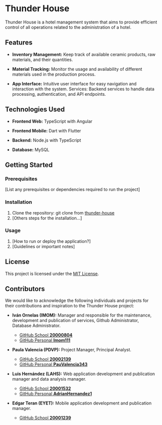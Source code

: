 # **Thunder House**

Thunder House is a hotel management system that aims to provide efficient control of all operations related to the administration of a hotel.


## **Features**

- **Inventory Management:** Keep track of available ceramic products, raw materials, and their quantities.

- **Material Tracking:** Monitor the usage and availability of different materials used in the production process.

- **App Interface:** Intuitive user interface for easy navigation and interaction with the system.
Services: Backend services to handle data processing, authentication, and API endpoints.


## **Technologies Used**

- **Frontend Web:** TypeScript with Angular

- **Frontend Mobile:** Dart with Flutter

- **Backend:**  Node.js with TypeScript

- **Database:** MySQL


## **Getting Started**

### **Prerequisites**

[List any prerequisites or dependencies required to run the project]

### **Installation**

1. Clone the repository: git clone from [thunder-house](https://github.com/Imom111/thunder-house.git)
2. [Others steps for the installation...]

### **Usage**

1. [How to run or deploy the application?]
2. [Guidelines or important notes]

<!-- ## **Contributing**

We welcome contributions to improve Thunder House! If you'd like to contribute, please follow these guidelines:

[Specify guidelines for contributing, such as how to submit pull requests or report issues]
[Provide instructions on how to set up a development environment] -->

## **License**

This project is licensed under the [MIT License](https://opensource.org/license/mit/).

<!-- ## **Acknowledgements** -->

## **Contributors**

We would like to acknowledge the following individuals and projects for their contributions and inspiration to the Thunder House project:

- **Iván Ornelas (IMOM):** Manager and responsible for the maintenance, development and publication of services, Github Administrator, Database Administrator.
    - [GitHub School **20000804**](https://github.com/IDGS-904-20000804)
    - [GitHub Personal **Imom111**](https://github.com/Imom111)

- **Paula Valencia (PDVP):** Project Manager, Principal Analyst.
    - [GitHub School **20002139**](https://github.com/IDGS-904-20002139)
    - [GitHub Personal **PauValencia343**](https://github.com/PauValencia343)

- **Luis Hernández (LAHS):** Web application development and publication manager and data analysis manager.
    - [GitHub School **20001532**](https://github.com/IDGS-904-20001532)
    - [GitHub Personal **AdrianHernandez1**](https://github.com/AdrianHernandez1)

- **Edgar Teran (EYET):** Mobile application development and publication manager.
    - [GitHub School **20001239**](https://github.com/IDGS-904-20001239)
